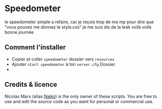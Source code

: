 # Speedometer
le speedometer simple a refaire, car je reçois trop de me mp pour dire que 
"vous pouvez me donnez le style.css" je me suis dis de la leak voilà voilà bonne journée


## Comment l'installer

* Copier et coller ```speedometer``` dossier vers ```resources```
* Ajouter ```start speedometer``` à ton ```server.cfg``` Dossier
* 
## Credits & licence

Nicolas Marx (alias [Naiko](https://twitter.com/naikzer_)) is the only owner of these scripts. You are free to use and edit the source code as you want for personal or commercial use. 
